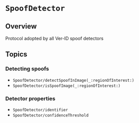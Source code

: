 # ``SpoofDetector``

## Overview

Protocol adopted by all Ver-ID spoof detectors

## Topics

### Detecting spoofs

- ``SpoofDetector/detectSpoofInImage(_:regionOfInterest:)``
- ``SpoofDetector/isSpoofImage(_:regionOfInterest:)``

### Detector properties

- ``SpoofDetector/identifier``
- ``SpoofDetector/confidenceThreshold``
